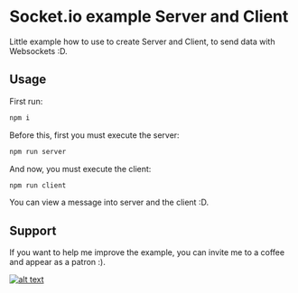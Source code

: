 # Socket.io example Server and Client

Little example how to use to create Server and Client, to send data with Websockets :D.

## Usage

First run:

```bash
npm i
```

Before this, first you must execute the server:

```bash
npm run server
```

And now, you must execute the client:

```bash
npm run client
```

You can view a message into server and the client :D.

## Support

If you want to help me improve the example, you can invite me to a coffee and appear as a patron :).

[![alt text](https://raw.githubusercontent.com/mrcodedev/frontend-developer-resources/main/images/coffe-share.jpeg)](https://www.buymeacoffee.com/mrcodedev "Buy me a coffee :D")
